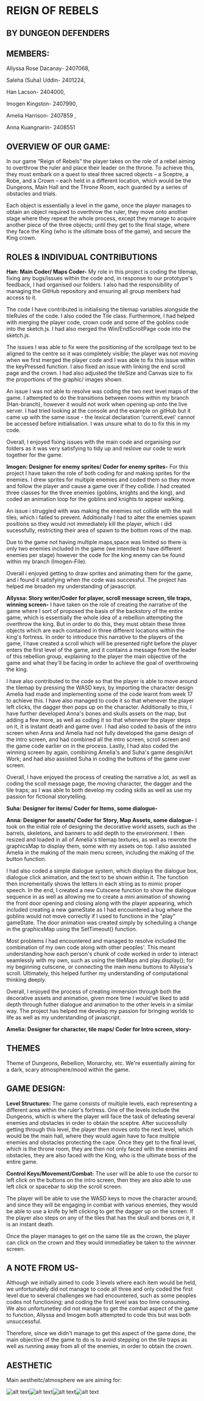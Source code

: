 # REIGN OF REBELS

## BY DUNGEON DEFENDERS
## MEMBERS: 
Allyssa Rose Dacanay- 2407068, 

Saleha (Suha) Uddin- 2401224, 

Han Lacson- 2404000, 

Imogen Kingston- 2407990, 

Amelia Harrison- 2407859 ,

Anna Kuangnarin- 2408551

## OVERVIEW OF OUR GAME: 
 In our game “Reign of Rebels” the player takes on the role of a rebel aiming to overthrow the ruler and place their leader on the throne. To achieve this, they must embark on a quest to steal three sacred objects – a Sceptre, a Robe, and a Crown – each held in a different location, which would be the Dungeons, Main Hall and the Throne Room, each guarded by a series of obstacles and trials. 

Each object is essentially a level in the game, once the player manages to obtain an object required to overthrow the ruler, they move onto another stage where they repeat the whole process, except they manage to acquire another piece of the three objects; until they get to the final stage, where they face the King (who is the ultimate boss of the game), and secure the King crown.

## ROLES & INDIVIDUAL CONTRIBUTIONS
**Han: Main Coder/ Maps Coder-**
My role in this project is coding the tilemap, fixing any bugs/issues within the code and, in response to our prototype's feedback, I had organised our folders. I also had the responsibility of managing the GitHub repository and ensuring all group members had access to it. 

The code I have contributed is initialising the tilemap variables alongside the tileRules of the code. I also coded the Tile class. Furthermore, I had helped with merging the player code, crown code and some of the goblins code into the sketch.js. I had also merged the Win/EndScrollPage code into the sketch.js.

The issues I was able to fix were the positioning of the scrollpage text to be aligned to the centre so it was completely visible; the player was not moving when we first merged the player code and I was able to fix this issue within the keyPressed function. I also fixed an issue with linking the end scroll page and the crown. I had also adjusted the tileSize and Canvas size to fix the proportions of the graphic/ images shown. 

An issue I was not able to resolve was coding the two next level maps of the game. I attempted to do the transitions between rooms within my branch (Han-branch), however it would not work when opening up onto the live server. I had tried looking at the console and the example on gitHub but it came up with the same issue - the lexical declaration 'currentLevel' cannot be accessed before initialisation. I was unsure what to do to fix this in my code. 

Overall, I enjoyed fixing issues with the main code and organising our folders as it was very satisfying to tidy up and reslove our code to work together for the game. 

**Imogen: Designer for enemy sprites/ Coder for enemy sprites-** 
For this project I have taken the role of both coding for and making sprites for the enemies. I drew sprites for multiple enemies and coded them so they move and follow the player and cause a game over if they collide. I had created three classes for the three enemies (goblins, knights and the king), and coded an animation loop for the goblins and knights to appear walking.

An issue i struggled with was making the enemies not collide with the wall tiles, which i failed to prevent. Additionally I had to alter the enemies spawn positions so they would not immediately kill the player, which i did sucessfully, restricting their area of spawn to the bottom rows of the map.

Due to the game not having multiple maps,space was limited so there is only two enemies included in the game (we intended to have different enemies per stage) however the code for the king enemy can be found within my branch (Imogen-File).

Overall i enjoyed getting to draw sprites and animating them for the game, and i found it satisfying when the code was successful. The project has helped me broaden my understanding of javascript.

**Allyssa: Story writer/Coder for player, scroll message screen, tile traps, winning screen-**
I have taken on the role of creating the narrative of the game where I sort of proposed the basis of the backstory of the entire game, which is essentially the whole idea of a rebellion attempting the overthrow the king. But in order to do this, they must obtain these three objects which are each contained in three different locations within the king's fortress. In order to introduce this narrative to the players of the game, I have created a scroll which will be presented right before the player enters the first level of the game, and it contains a message from the leader of this rebellion group, explaining to the player the main objective of the game and what they'll be facing in order to achieve the goal of overthrowing the king.

I have also contributed to the code so that the player is able to move around the tilemap by pressing the WASD keys, by importing the character design Amelia had made and implementing some of the code learnt from week 17 to achieve this. I have also managed to code it so that whenever the player left clicks, the dagger then pops up on the character. Additionally to this, I have further developed Anna's bones and skulls assets on the map, but adding a few more, as well as coding it so that whenever the player steps on it, it is instant death and game over. I had also coded to basis of the intro screen when Anna and Amelia had not fully developed the game design of the intro screen, and had combined all the intro screen, scroll screen and the game code earlier on in the process. Lastly, I had also coded the winning screen by again, combining Amelia's and Suha's game desgin/Art Work; and had also assisted Suha in coding the buttons of the game over screen. 

Overall, I have enjoyed the process of creating the narrative a lot, as well as coding the scoll message page, the moving character, the dagger and the tile traps; as I was able to both develop my coding skills as well as use my passion for fictional storytelling. 

**Suha: Designer for items/ Coder for Items, some dialogue-**


**Anna: Designer for assets/ Coder for Story, Map Assets, some dialogue-**
I took on the initial role of designing the decorative world assets, such as the barrels, skeletons, and banners to add depth to the environment. I then resized and loaded in all of Amelia's tilemap textures, as well as rewrote the graphicsMap to display them, some with my assets on top. I also assisted Amelia in the making of the main menu screen, including the making of the button function.

I had also coded a simple dialogue system, which displays the dialogue box, dialogue click animation, and the text to be shown within it. The function then incrementally shows the letters in each string as to mimic proper speech. In the end, I created a new Cutscene function to show the dialogue sequence in as well as allowing me to create a mini animation of showing the front door opening and closing along with the player appearing, which included creating a new gameState as I had encountered a bug where the goblins would not move correctly if I used to functions in the "play" gameState. The door animation was created simply by scheduling a change in the graphicsMap using the SetTimeout() function.

Most problems I had encountered and managed to resolve included the combination of my own code along with other peoples'. This meant understanding how each person's chunk of code worked in order to interact seamlessly with my own, such as using the tileMaps and play.display(); for my beginning cutscene, or connecting the main menu buttons to Allyssa's scroll. Ultimately, this helped further my understanding of computational thinking deeply.

Overall, I enjoyed the process of creating immersion through both the decorative assets and animation, given more time I would've liked to add depth through futher dialogue and animation to the other levels in a similar way. The project has helped me develop my passion for bringing worlds to life as well as my understanding of javascript.

**Amelia: Designer for character, tile maps/ Coder for Intro screen, story-**


## THEMES
Theme of Dungeons, Rebellion, Monarchy, etc. We're essentially aiming for a dark, scary atmosphere/mood within the game. 

## GAME DESIGN: 
**Level Structures:** The game consists of multiple levels, each representing a different area within the ruler's fortress. One of the levels include the Dungeons, which is where the player will face the task of defeating several enemies and obstacles in order to obtain the sceptre. After successfully getting through this level, the player then moves onto the next level, which would be the main hall, where they would again have to face multiple enemies and obstacles protecting the cape. Once they get to the final level, which is the throne room, they are then not only faced with the enemies and obstacles, they are also faced with the King, who is the ultimate boss of the entire game. 

**Control Keys/Movement/Combat:** The user will be able to use the cursor to left click on the buttons on the intro screen, then they are also able to use left click or spacebar to skip the scroll screen. 

The player will be able to use the WASD keys to move the character around; and since they will be engaging in combat with various enemies, they would be able to use a knife by left clicking to get the dagger up on the screen. If the player also steps on any of the tiles that has the skull and bones on it, it is an instant death.

Once the player manages to get on the same tile as the crown, the player can click on the crown and they would immediatley be taken to the winnner screen. 

## A NOTE FROM US- 
Although we initially aimed to code 3 levels where each item would be held, we unfortunately did not manage to code all three and only coded the first level due to several challenges we had encountered, such as some peoples codes not functioning; and coding the first level was too time consuming. We also unfortunetley did not manage to get the combat aspect of the game to function, Allyssa and Imogen both attempted to code this but was both unsuccessful. 

Therefore, since we didn't manage to get this aspect of the game done, the main objective of the game to do is to avoid stepping on the tile traps as well as running away from all of the enemies, in order to obtain the crown. 

## AESTHETIC
Main aestheitc/atmosphere we are aiming for: 

![alt text](6f6aba4c807b10ab27570b107770467f.jpg)![alt text](7645480e38e89d7ac0f628dd58a90df2.jpg)![alt text](c4b7c016e4fd3f1addbb42f500652b15.jpg)![alt text](663095e4edd081ec75a959e4155a0d35.jpg) 